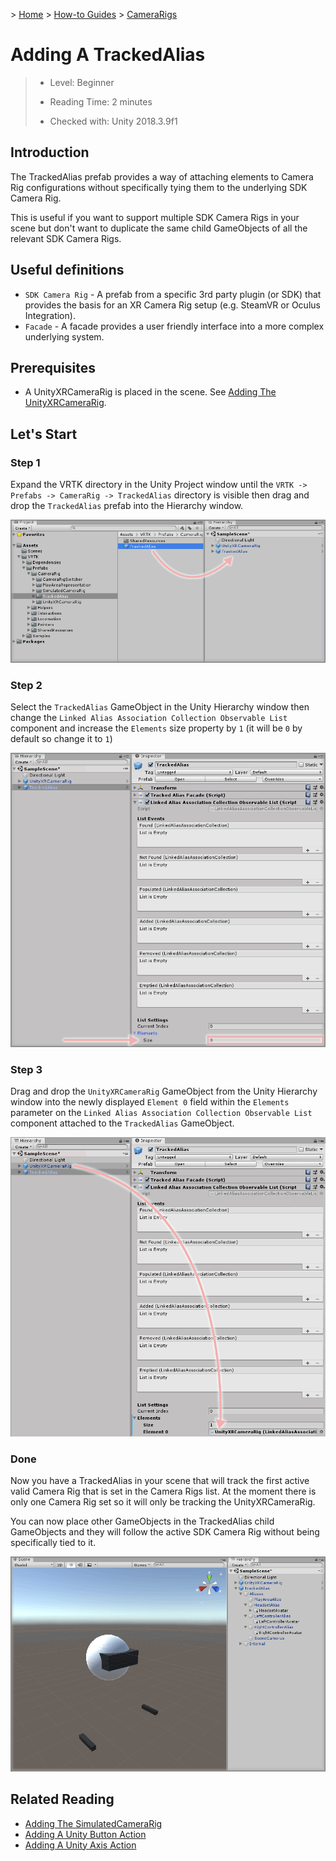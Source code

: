&gt; [Home](../../../../README.md) &gt; [How-to Guides](../../README.md) &gt; [CameraRigs](../README.md)

# Adding A TrackedAlias

> * Level: Beginner
>
> * Reading Time: 2 minutes
>
> * Checked with: Unity 2018.3.9f1

## Introduction

The TrackedAlias prefab provides a way of attaching elements to Camera Rig configurations without specifically tying them to the underlying SDK Camera Rig.

This is useful if you want to support multiple SDK Camera Rigs in your scene but don't want to duplicate the same child GameObjects of all the relevant SDK Camera Rigs.

## Useful definitions

* `SDK Camera Rig` - A prefab from a specific 3rd party plugin (or SDK) that provides the basis for an XR Camera Rig setup (e.g. SteamVR or Oculus Integration).
* `Facade` - A facade provides a user friendly interface into a more complex underlying system.

## Prerequisites

* A UnityXRCameraRig is placed in the scene. See [Adding The UnityXRCameraRig](../AddingTheUnityXRCameraRig/README.md).

## Let's Start

### Step 1

Expand the VRTK directory in the Unity Project window until the `VRTK -> Prefabs -> CameraRig -> TrackedAlias` directory is visible then drag and drop the `TrackedAlias` prefab into the Hierarchy window.

![Drag TrackedAlias To Hierarchy](assets/images/DragTrackedAliasToHierarchy.png)

### Step 2

Select the `TrackedAlias` GameObject in the Unity Hierarchy window then change the `Linked Alias Association Collection Observable List` component and increase the `Elements` size property by `1` (it will be `0` by default so change it to `1`)

![Tracked Alias Facade Camera Rigs Size](assets/images/TrackedAliasFacadeCameraRigsSize.png)

### Step 3

Drag and drop the `UnityXRCameraRig` GameObject from the Unity Hierarchy window into the newly displayed `Element 0` field within the `Elements` parameter on the `Linked Alias Association Collection Observable List` component attached to the `TrackedAlias` GameObject.

![Drag And Drop UnityXRCameraRig Into TrackedAlias CameraRigs](assets/images/DragAndDropUnityXRCameraRigIntoTrackedAliasCameraRigs.png)

### Done

Now you have a TrackedAlias in your scene that will track the first active valid Camera Rig that is set in the Camera Rigs list. At the moment there is only one Camera Rig set so it will only be tracking the UnityXRCameraRig.

You can now place other GameObjects in the TrackedAlias child GameObjects and they will follow the active SDK Camera Rig without being specifically tied to it.

![TrackedAlias In Scene With Example Avatar Objects](assets/images/TrackedAliasInSceneWithExampleAvatarObjects.png)

## Related Reading

* [Adding The SimulatedCameraRig](../AddingTheSimulatedCameraRig/README.md)
* [Adding A Unity Button Action](../../Actions/AddingAUnityButtonAction/README.md)
* [Adding A Unity Axis Action](../../Actions/AddingAUnityAxisAction/README.md)